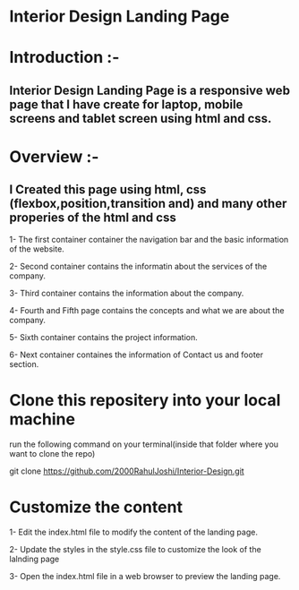 # Interior Design Landing Page

# Introduction :- 
## Interior Design Landing Page is a responsive web page that I have create for laptop, mobile screens and tablet screen using html and css.

# Overview :-
## I Created this page using html, css (flexbox,position,transition and) and many other properies of the html and css

1- The first container container the navigation bar and the basic information of the website.

2- Second container contains the informatin about the services of the company.

3- Third container contains the information about the company.

4- Fourth and Fifth page contains the concepts and what we are about the company.

5- Sixth container contains the project information.

6- Next container containes the information of Contact us and footer section.



# Clone this repositery into your local machine
run the following command on your terminal(inside that folder where you want to clone the repo)

git clone https://github.com/2000RahulJoshi/Interior-Design.git


# Customize the content
1- Edit the index.html file to modify the content of the landing page.

2- Update the styles in the style.css file to customize the look of the lalnding page

3- Open the index.html file in a web browser to preview the landing page.
